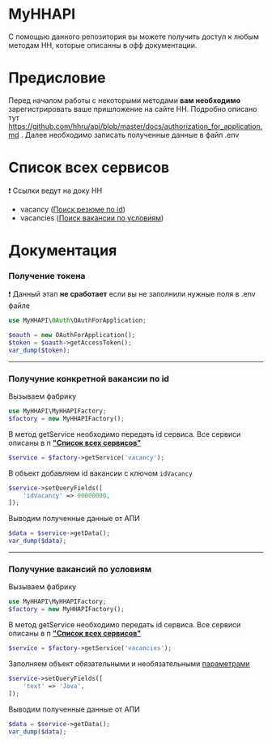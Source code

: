 # MyHHAPI

С помощью данного репозитория вы можете получить доступ к любым методам
HH, которые описанны в офф документации.

# Предисловие

Перед началом работы с некоторыми методами **вам необходимо** зарегистрировать ваше пришложение
на сайте HH. Подробно описано тут https://github.com/hhru/api/blob/master/docs/authorization_for_application.md .
Далее необходимо записать полученные данные в файл .env

# Список всех сервисов
:heavy_exclamation_mark: Ссылки ведут на доку HH
- vacancy ([Поиск резюме по id](https://github.com/hhru/api/blob/master/docs/vacancies.md#%D0%BF%D1%80%D0%BE%D1%81%D0%BC%D0%BE%D1%82%D1%80-%D0%B2%D0%B0%D0%BA%D0%B0%D0%BD%D1%81%D0%B8%D0%B8))
- vacancies ([Поиск вакансии по условиям](https://github.com/hhru/api/blob/master/docs/vacancies.md#%D0%BF%D0%BE%D0%B8%D1%81%D0%BA-%D0%BF%D0%BE-%D0%B2%D0%B0%D0%BA%D0%B0%D0%BD%D1%81%D0%B8%D1%8F%D0%BC))

# Документация

### Получение токена
:heavy_exclamation_mark: Данный этап **не сработает** если вы не заполнили нужные поля в .env файле
```php
use MyHHAPI\OAuth\OAuthForApplication;

$oauth = new OAuthForApplication();
$token = $oauth->getAccessToken();
var_dump($token);
```

______
### Получуние конкретной вакансии по id
Вызываем фабрику
```php
use MyHHAPI\MyHHAPIFactory;
$factory = new MyHHAPIFactory();
```
В метод getService необходимо передать id сервиса. Все сервиси
описаны в п [**"Список всех сервисов"**](https://github.com/KirStepankov/MyHHAPI#%D1%81%D0%BF%D0%B8%D1%81%D0%BE%D0%BA-%D0%B2%D1%81%D0%B5%D1%85-%D1%81%D0%B5%D1%80%D0%B2%D0%B8%D1%81%D0%BE%D0%B2)
```php
$service = $factory->getService('vacancy');
```
В объект добавляем id вакансии с ключом `idVacancy`
```php
$service->setQueryFields([
    'idVacancy' => 00000000,
]);
```
Выводим полученные данные от АПИ
```php
$data = $service->getData();
var_dump($data);
```
______
### Получуние вакансий по условиям
Вызываем фабрику
```php
use MyHHAPI\MyHHAPIFactory;
$factory = new MyHHAPIFactory();
```
В метод getService необходимо передать id сервиса. Все сервиси
описаны в п [**"Список всех сервисов"**](https://github.com/KirStepankov/MyHHAPI#%D1%81%D0%BF%D0%B8%D1%81%D0%BE%D0%BA-%D0%B2%D1%81%D0%B5%D1%85-%D1%81%D0%B5%D1%80%D0%B2%D0%B8%D1%81%D0%BE%D0%B2)
```php
$service = $factory->getService('vacancies');
```
Заполняем объект обязательными и необязательными [параметрами](https://github.com/hhru/api/blob/master/docs/vacancies.md#%D0%B7%D0%B0%D0%BF%D1%80%D0%BE%D1%81)
```php
$service->setQueryFields([
    'text' => 'Java',
]);
```
Выводим полученные данные от АПИ
```php
$data = $service->getData();
var_dump($data);
```
